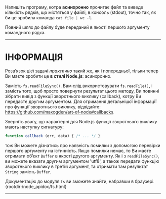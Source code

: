Напишіть програму, котра **асинхронно** прочитає файл та виведе кількість рядків, що містяться у файлі, в консоль (stdout), точно так, як би це зробила команда `cat file | wc -l`.

Повний шлях до файлу буде переданий в якості першого аргументу командного рядка.

----------------------------------------------------------------------
# ІНФОРМАЦІЯ

Розв’язок цієї задачі *практично* такий же, як і попередньої, тільки тепер Ви маєте зробити це  **в стилі Node.js**: асинхронно.

Замість `fs.readFileSync()`. Вам слід використовувати `fs.readFile()`, і замість того, щоб просто повернути результат цього методу, Ви повинні зібрати вивід з функції зворотнього виклику (callback), котру Ви передасте другим аргументом. Для отримання детальнішої інформації про функції зворотнього виклику, відвідайте: https://github.com/maxogden/art-of-node#callbacks.

Зверніть увагу, що характерні для Node.js функції зворотнього виклику мають наступну сигнатуру:

```js
function callback (err, data) { /* ... */ }
```
тож Ви можете дізнатись про наявність помилки з допомогою перевірки першого аргументу на істинність. Якщо помилки немає, то Ви маєте отримати об’єкт `Buffer` в якості другого аргументу. Як і з `readFileSync()`, ви можете вказати другим аргументом 'utf8', а також передати функцію зворотнього виклику в третій аргумент, та отримати там результат `String` замість `Buffer`.

Документацію до модуля `fs` ви зможете знайти, набравши в браузері:
  {rootdir:/node_apidoc/fs.html}

----------------------------------------------------------------------
